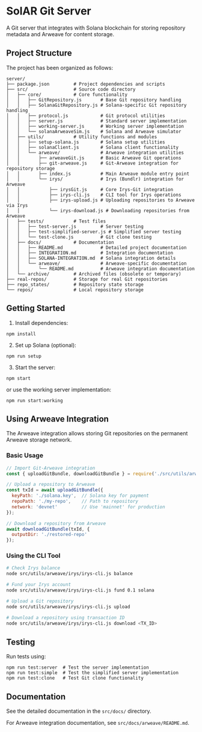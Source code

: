 # SolAR Git Server

A Git server that integrates with Solana blockchain for storing repository metadata and Arweave for content storage.

## Project Structure

The project has been organized as follows:

```
server/
├── package.json         # Project dependencies and scripts
├── src/                 # Source code directory
│   ├── core/            # Core functionality
│   │   ├── GitRepository.js       # Base Git repository handling
│   │   ├── SolanaGitRepository.js # Solana-specific Git repository handling
│   │   ├── protocol.js            # Git protocol utilities
│   │   ├── server.js              # Standard server implementation
│   │   ├── working-server.js      # Working server implementation
│   │   └── solanaArweaveSim.js    # Solana and Arweave simulator
│   ├── utils/           # Utility functions and modules
│   │   ├── setup-solana.js        # Solana setup utilities
│   │   ├── solanaClient.js        # Solana client functionality
│   │   └── arweave/               # Arweave integration utilities
│   │       ├── arweaveGit.js      # Basic Arweave Git operations
│   │       ├── git-arweave.js     # Git-Arweave integration for repository storage
│   │       ├── index.js           # Main Arweave module entry point
│   │       └── irys/              # Irys (Bundlr) integration for Arweave
│   │           ├── irysGit.js     # Core Irys-Git integration
│   │           ├── irys-cli.js    # CLI tool for Irys operations
│   │           ├── irys-upload.js # Uploading repositories to Arweave via Irys
│   │           └── irys-download.js # Downloading repositories from Arweave
│   ├── tests/           # Test files
│   │   ├── test-server.js         # Server testing
│   │   ├── test-simplified-server.js # Simplified server testing 
│   │   └── test-clone.js          # Git clone testing
│   ├── docs/            # Documentation
│   │   ├── README.md              # Detailed project documentation
│   │   ├── INTEGRATION.md         # Integration documentation
│   │   ├── SOLANA-INTEGRATION.md  # Solana integration details
│   │   └── arweave/               # Arweave-specific documentation
│   │       └── README.md          # Arweave integration documentation
│   └── archive/         # Archived files (obsolete or temporary)
├── real-repos/          # Storage for real Git repositories
├── repo_states/         # Repository state storage
└── repos/               # Local repository storage
```

## Getting Started

1. Install dependencies:
```
npm install
```

2. Set up Solana (optional):
```
npm run setup
```

3. Start the server:
```
npm start
```

or use the working server implementation:
```
npm run start:working
```

## Using Arweave Integration

The Arweave integration allows storing Git repositories on the permanent Arweave storage network.

### Basic Usage
```javascript
// Import Git-Arweave integration
const { uploadGitBundle, downloadGitBundle } = require('./src/utils/arweave/git-arweave');

// Upload a repository to Arweave
const txId = await uploadGitBundle({
  keyPath: './solana.key',  // Solana key for payment
  repoPath: './my-repo',    // Path to repository
  network: 'devnet'         // Use 'mainnet' for production
});

// Download a repository from Arweave
await downloadGitBundle(txId, {
  outputDir: './restored-repo'
});
```

### Using the CLI Tool
```bash
# Check Irys balance
node src/utils/arweave/irys/irys-cli.js balance

# Fund your Irys account
node src/utils/arweave/irys/irys-cli.js fund 0.1 solana

# Upload a Git repository
node src/utils/arweave/irys/irys-cli.js upload

# Download a repository using transaction ID
node src/utils/arweave/irys/irys-cli.js download <TX_ID>
```

## Testing

Run tests using:
```
npm run test:server  # Test the server implementation
npm run test:simple  # Test the simplified server implementation
npm run test:clone   # Test Git clone functionality
```

## Documentation

See the detailed documentation in the `src/docs/` directory.

For Arweave integration documentation, see `src/docs/arweave/README.md`.